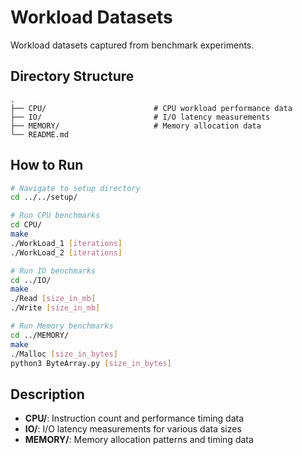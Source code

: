 # Workload Datasets

Workload datasets captured from benchmark experiments.

## Directory Structure

```
.
├── CPU/                        # CPU workload performance data
├── IO/                         # I/O latency measurements
├── MEMORY/                     # Memory allocation data
└── README.md
```

## How to Run

```bash
# Navigate to setup directory
cd ../../setup/

# Run CPU benchmarks
cd CPU/
make
./WorkLoad_1 [iterations]
./WorkLoad_2 [iterations]

# Run IO benchmarks
cd ../IO/
make
./Read [size_in_mb]
./Write [size_in_mb]

# Run Memory benchmarks
cd ../MEMORY/
make
./Malloc [size_in_bytes]
python3 ByteArray.py [size_in_bytes]
```

## Description
- **CPU/**: Instruction count and performance timing data
- **IO/**: I/O latency measurements for various data sizes
- **MEMORY/**: Memory allocation patterns and timing data

